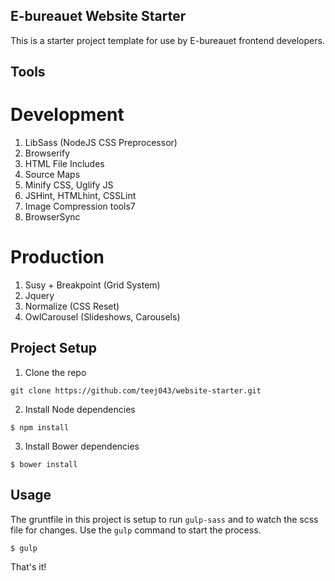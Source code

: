 ## E-bureauet Website Starter

This is a starter project template for use by E-bureauet frontend developers.

## Tools

# Development

1. LibSass (NodeJS CSS Preprocessor)
2. Browserify
3. HTML File Includes
3. Source Maps
4. Minify CSS, Uglify JS
5. JSHint, HTMLhint, CSSLint
6. Image Compression tools7
7. BrowserSync

# Production

1. Susy + Breakpoint (Grid System)
2. Jquery
3. Normalize (CSS Reset)
3. OwlCarousel (Slideshows, Carousels)


## Project Setup  

1. Clone the repo

~~~
git clone https://github.com/teej043/website-starter.git
~~~

2. Install Node dependencies

~~~
$ npm install
~~~

3. Install Bower dependencies

~~~
$ bower install
~~~

## Usage

The gruntfile in this project is setup to run `gulp-sass` and to watch the scss file for changes. Use the `gulp` command to start the process.

~~~
$ gulp
~~~

That's it!

